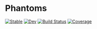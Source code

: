 # Phantoms

[![Stable](https://img.shields.io/badge/docs-stable-blue.svg)](https://Dale-Black.github.io/Phantoms.jl/stable)
[![Dev](https://img.shields.io/badge/docs-dev-blue.svg)](https://Dale-Black.github.io/Phantoms.jl/dev)
[![Build Status](https://github.com/Dale-Black/Phantoms.jl/actions/workflows/CI.yml/badge.svg?branch=main)](https://github.com/Dale-Black/Phantoms.jl/actions/workflows/CI.yml?query=branch%3Amain)
[![Coverage](https://codecov.io/gh/Dale-Black/Phantoms.jl/branch/main/graph/badge.svg)](https://codecov.io/gh/Dale-Black/Phantoms.jl)
